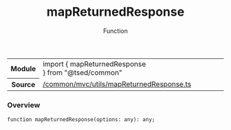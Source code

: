 
<header class="symbol-info-header"><h1 id="mapreturnedresponse">mapReturnedResponse</h1><label class="symbol-info-type-label function">Function</label></header>
<!-- summary -->
<section class="symbol-info"><table class="is-full-width"><tbody><tr><th>Module</th><td><div class="lang-typescript"><span class="token keyword">import</span> { mapReturnedResponse }&nbsp;<span class="token keyword">from</span>&nbsp;<span class="token string">"@tsed/common"</span></div></td></tr><tr><th>Source</th><td><a href="https://github.com/Romakita/ts-express-decorators/blob/v4.21.0/src//common/mvc/utils/mapReturnedResponse.ts#L0-L0">/common/mvc/utils/mapReturnedResponse.ts</a></td></tr></tbody></table></section>
<!-- overview -->


### Overview


<pre><code class="typescript-lang ">function <span class="token function">mapReturnedResponse</span><span class="token punctuation">(</span>options<span class="token punctuation">:</span> <span class="token keyword">any</span><span class="token punctuation">)</span><span class="token punctuation">:</span> <span class="token keyword">any</span><span class="token punctuation">;</span></code></pre>


<!-- Parameters -->

<!-- Description -->

<!-- Members -->

